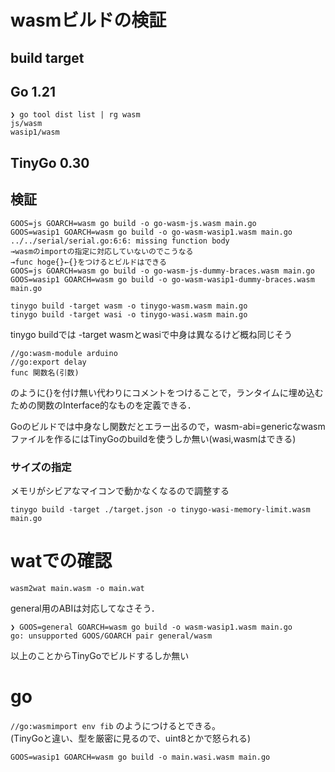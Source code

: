 # wasmビルドの検証

## build target

## Go 1.21

```
❯ go tool dist list | rg wasm
js/wasm
wasip1/wasm
```

## TinyGo 0.30

## 検証

```
GOOS=js GOARCH=wasm go build -o go-wasm-js.wasm main.go
GOOS=wasip1 GOARCH=wasm go build -o go-wasm-wasip1.wasm main.go
../../serial/serial.go:6:6: missing function body
→wasmのimportの指定に対応していないのでこうなる
→func hoge{}←{}をつけるとビルドはできる
GOOS=js GOARCH=wasm go build -o go-wasm-js-dummy-braces.wasm main.go
GOOS=wasip1 GOARCH=wasm go build -o go-wasm-wasip1-dummy-braces.wasm main.go

tinygo build -target wasm -o tinygo-wasm.wasm main.go
tinygo build -target wasi -o tinygo-wasi.wasm main.go
```

tinygo buildでは -target wasmとwasiで中身は異なるけど概ね同じそう

```
//go:wasm-module arduino
//go:export delay
func 関数名(引数)
```

のように{}を付け無い代わりにコメントをつけることで，ランタイムに埋め込むための関数のInterface的なものを定義できる．

Goのビルドでは中身なし関数だとエラー出るので，wasm-abi=genericなwasmファイルを作るにはTinyGoのbuildを使うしか無い(wasi,wasmはできる)

### サイズの指定

メモリがシビアなマイコンで動かなくなるので調整する

```
tinygo build -target ./target.json -o tinygo-wasi-memory-limit.wasm main.go
```

# watでの確認

```
wasm2wat main.wasm -o main.wat
```

general用のABIは対応してなさそう．

```
❯ GOOS=general GOARCH=wasm go build -o wasm-wasip1.wasm main.go
go: unsupported GOOS/GOARCH pair general/wasm
```

以上のことからTinyGoでビルドするしか無い

# go

`//go:wasmimport env fib` のようにつけるとできる。  
(TinyGoと違い、型を厳密に見るので、uint8とかで怒られる)

```
GOOS=wasip1 GOARCH=wasm go build -o main.wasi.wasm main.go
```
